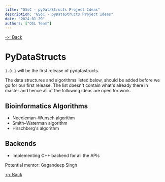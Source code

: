 ```yaml
---
title: "GSoC - pyDataStructs Project Ideas"
description: "GSoC - pyDataStructs Project Ideas"
date: "2024-01-29"
authors: ["OSL Team"]
---
```


[&lt;&lt; Back](/programs/internship/gsoc)


# PyDataStructs

`1.0.1` will be the first release of pydatastructs.

The data structures and algorithms listed below, should be added before we go for our first release. The list doesn't contain what's already there in master and hence all of the following ideas are open for work.

## Bioinformatics Algorithms

* Needleman–Wunsch algorithm
* Smith–Waterman algorithm
* Hirschberg's algorithm

## Backends

* Implementing C++ backend for all the APIs

Potential mentor: Gagandeep Singh

[&lt;&lt; Back](/programs/internship/gsoc)
